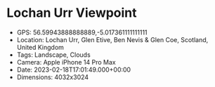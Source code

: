 # Lochan Urr Viewpoint

- GPS: 56.59943888888889,-5.017361111111111
- Location: Lochan Urr, Glen Etive, Ben Nevis & Glen Coe, Scotland, United Kingdom
- Tags: Landscape, Clouds
- Camera: Apple iPhone 14 Pro Max
- Date: 2023-02-18T17:01:49.000+00:00
- Dimensions: 4032x3024
